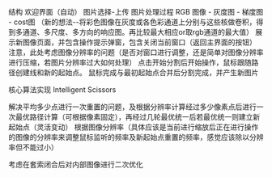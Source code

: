 结构
欢迎界面（自动）
图片选择-上传
图片处理过程 RGB 图像 - 灰度图 - 梯度图 - cost图 （新的想法--将彩色图像在灰度或各色彩通道上分别与这些核做卷积，得到多通道、多尺度、多方向的响应图。再比较最大相应or取rgb通道的最大值）
展示新图像页面，并包含操作提示弹窗，包含关闭当前窗口（返回主界面的按钮） 注意，此处考虑图像分辨率的问题（是否对窗口进行调整，还是简单对图像分辨率进行压缩，若图片分辨率过大如何处理）
点击开始分割后开始操作，鼠标跟随路径创建线和新的起始点。
鼠标完成与最初起始点合并后分割完成，并产生新图片

核心算法实现
 Intelligent Scissors

 解决平均多少点进行一次重置的问题，及根据分辨率计算经过多少像素点后进行一次最优路径计算（可根据像素固定），再经过几轮最优统一后若最优统一则建立新起始点（灵活变动）
 根据图像分辨率（具体应该是当前进行缩放后正在进行操作的图像的分辨率来调整鼠标监听的频率及新起始点重置的频率，感觉应该除以分辨率但不能过小）

 考虑在套索闭合后对内部图像进行二次优化
 
 
